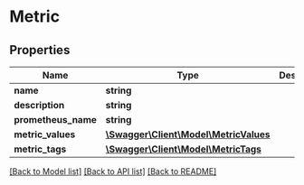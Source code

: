 # Metric

## Properties
Name | Type | Description | Notes
------------ | ------------- | ------------- | -------------
**name** | **string** |  | [optional] 
**description** | **string** |  | [optional] 
**prometheus_name** | **string** |  | [optional] 
**metric_values** | [**\Swagger\Client\Model\MetricValues**](MetricValues.md) |  | [optional] 
**metric_tags** | [**\Swagger\Client\Model\MetricTags**](MetricTags.md) |  | [optional] 

[[Back to Model list]](../README.md#documentation-for-models) [[Back to API list]](../README.md#documentation-for-api-endpoints) [[Back to README]](../README.md)


